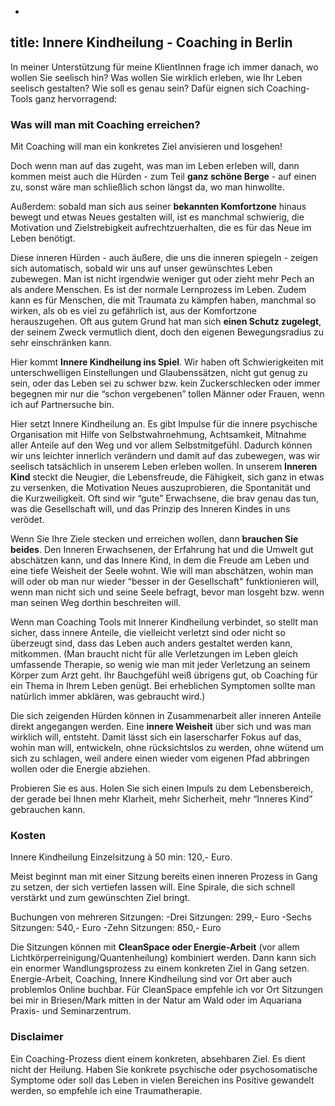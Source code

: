 -
title: Innere Kindheilung - Coaching in Berlin 
-

In meiner Unterstützung für meine KlientInnen frage ich immer danach, wo wollen Sie seelisch hin? Was wollen Sie wirklich erleben, wie Ihr Leben seelisch gestalten? Wie soll es genau sein? Dafür eignen sich Coaching-Tools ganz hervorragend: 


### Was will man mit Coaching erreichen? 
Mit Coaching will man ein konkretes Ziel anvisieren und losgehen! 


Doch wenn man auf das zugeht, was man im Leben erleben will, dann kommen meist auch die Hürden - zum Teil **ganz schöne Berge** - auf einen zu, sonst wäre man schließlich schon längst da, wo man hinwollte. 


Außerdem: sobald man sich aus seiner **bekannten Komfortzone** hinaus bewegt und etwas Neues gestalten will, ist es manchmal schwierig, die Motivation und Zielstrebigkeit aufrechtzuerhalten, die es für das Neue im Leben benötigt.  


Diese inneren Hürden - auch äußere, die uns die inneren spiegeln - zeigen sich automatisch, sobald wir uns auf unser gewünschtes Leben zubewegen. Man ist nicht irgendwie weniger gut oder zieht mehr Pech an als andere Menschen. Es ist der normale Lernprozess im Leben. Zudem kann es für Menschen, die mit Traumata zu kämpfen haben, manchmal so wirken, als ob es viel zu gefährlich ist, aus der Komfortzone herauszugehen. Oft aus gutem Grund hat man sich **einen Schutz zugelegt**, der seinem Zweck vermutlich dient, doch den eigenen Bewegungsradius zu sehr einschränken kann. 


Hier kommt **Innere Kindheilung ins Spiel**. Wir haben oft Schwierigkeiten mit unterschwelligen Einstellungen und Glaubenssätzen, nicht gut genug zu sein, oder das Leben sei zu schwer bzw. kein Zuckerschlecken oder immer begegnen mir nur die “schon vergebenen” tollen Männer oder Frauen, wenn ich auf Partnersuche bin. 


Hier setzt Innere Kindheilung an. Es gibt Impulse für die innere psychische Organisation mit Hilfe von Selbstwahrnehmung, Achtsamkeit, Mitnahme aller Anteile auf den Weg und vor allem Selbstmitgefühl. Dadurch können wir uns leichter innerlich verändern und damit auf das zubewegen, was wir seelisch tatsächlich in unserem Leben erleben wollen. In unserem **Inneren Kind** steckt die Neugier, die Lebensfreude, die Fähigkeit, sich ganz in etwas zu versenken, die Motivation Neues auszuprobieren, die Spontanität und die Kurzweiligkeit. Oft sind wir “gute” Erwachsene, die brav genau das tun, was die Gesellschaft will, und das Prinzip des Inneren Kindes in uns verödet. 

Wenn Sie Ihre Ziele stecken und erreichen wollen, dann **brauchen Sie beides**. Den Inneren Erwachsenen, der Erfahrung hat und die Umwelt gut abschätzen kann, und das Innere Kind, in dem die Freude am Leben und eine tiefe Weisheit der Seele wohnt. Wie will man abschätzen, wohin man will oder ob man nur wieder “besser in der Gesellschaft" funktionieren will, wenn man nicht sich und seine Seele befragt, bevor man losgeht bzw. wenn man seinen Weg dorthin beschreiten will.  


Wenn man Coaching Tools mit Innerer Kindheilung verbindet, so stellt man sicher, dass innere Anteile, die vielleicht verletzt sind oder nicht so überzeugt sind, dass das Leben auch anders gestaltet werden kann, mitkommen. (Man braucht nicht für alle Verletzungen im Leben gleich umfassende Therapie, so wenig wie man mit jeder Verletzung an seinem Körper zum Arzt geht. Ihr Bauchgefühl weiß übrigens gut, ob Coaching für ein Thema in Ihrem Leben genügt. Bei erheblichen Symptomen sollte man natürlich immer abklären, was gebraucht wird.) 


Die sich zeigenden Hürden können in Zusammenarbeit aller inneren Anteile direkt angegangen werden. Eine **innere Weisheit** über sich und was man wirklich will, entsteht. Damit lässt sich ein laserscharfer Fokus auf das, wohin man will, entwickeln, ohne rücksichtslos zu werden, ohne wütend um sich zu schlagen, weil andere einen wieder vom eigenen Pfad abbringen wollen oder die Energie abziehen. 


Probieren Sie es aus. Holen Sie sich einen Impuls zu dem Lebensbereich, der gerade bei Ihnen mehr Klarheit, mehr Sicherheit, mehr “Inneres Kind” gebrauchen kann. 

### Kosten
Innere Kindheilung Einzelsitzung à 50 min: 120,- Euro.


Meist beginnt man mit einer Sitzung bereits einen inneren Prozess in Gang zu setzen, der sich vertiefen lassen will. Eine Spirale, die sich schnell verstärkt und zum gewünschten Ziel bringt. 


Buchungen von mehreren Sitzungen: 
-Drei Sitzungen: 299,- Euro
-Sechs Sitzungen: 540,- Euro
-Zehn Sitzungen: 850,- Euro


Die Sitzungen können mit **CleanSpace oder Energie-Arbeit** (vor allem Lichtkörperreinigung/Quantenheilung) kombiniert werden. Dann kann sich ein enormer Wandlungsprozess zu einem konkreten Ziel in Gang setzen. Energie-Arbeit, Coaching, Innere Kindheilung sind vor Ort aber auch problemlos Online buchbar. Für CleanSpace empfehle ich vor Ort Sitzungen bei mir in Briesen/Mark mitten in der Natur am Wald oder im Aquariana Praxis- und Seminarzentrum. 


### Disclaimer
Ein Coaching-Prozess dient einem konkreten, absehbaren Ziel. Es dient nicht der Heilung. Haben Sie konkrete psychische oder psychosomatische Symptome oder soll das Leben in vielen Bereichen ins Positive gewandelt werden, so empfehle ich eine Traumatherapie.  
